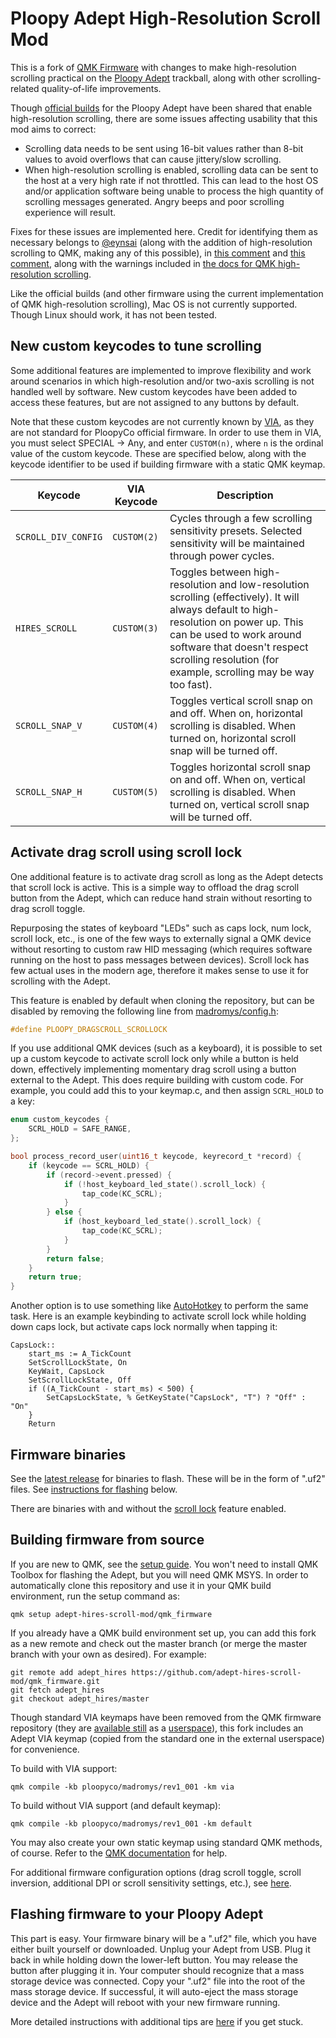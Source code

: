 # Ploopy Adept High-Resolution Scroll Mod

This is a fork of [QMK Firmware](https://github.com/qmk/qmk_firmware) with changes to make high-resolution scrolling practical on the [Ploopy Adept](https://ploopy.co/adept-trackball/) trackball, along with other scrolling-related quality-of-life improvements.

Though [official builds](https://blog.ploopy.co/high-resolution-scrolling-for-the-adept-257) for the Ploopy Adept have been shared that enable high-resolution scrolling, there are some issues affecting usability that this mod aims to correct:

* Scrolling data needs to be sent using 16-bit values rather than 8-bit values to avoid overflows that can cause jittery/slow scrolling.
* When high-resolution scrolling is enabled, scrolling data can be sent to the host at a very high rate if not throttled. This can lead to the host OS and/or application software being unable to process the high quantity of scrolling messages generated. Angry beeps and poor scrolling experience will result.

Fixes for these issues are implemented here. Credit for identifying them as necessary belongs to [@eynsai](https://github.com/eynsai) (along with the addition of high-resolution scrolling to QMK, making any of this possible), in [this comment](https://github.com/qmk/qmk_firmware/issues/17585#issuecomment-2287758137) and [this comment](https://github.com/qmk/qmk_firmware/issues/17585#issuecomment-2298792294), along with the warnings included in [the docs for QMK high-resolution scrolling](https://docs.qmk.fm/features/pointing_device#high-resolution-scrolling).

Like the official builds (and other firmware using the current implementation of QMK high-resolution scrolling), Mac OS is not currently supported. Though Linux should work, it has not been tested.

## New custom keycodes to tune scrolling

Some additional features are implemented to improve flexibility and work around scenarios in which high-resolution and/or two-axis scrolling is not handled well by software. New custom keycodes have been added to access these features, but are not assigned to any buttons by default.

Note that these custom keycodes are not currently known by [VIA](https://usevia.app/), as they are not standard for PloopyCo official firmware. In order to use them in VIA, you must select SPECIAL -> Any, and enter `CUSTOM(n)`, where `n` is the ordinal value of the custom keycode. These are specified below, along with the keycode identifier to be used if building firmware with a static QMK keymap.

|Keycode                        |VIA Keycode  |Description                                              |
|-------------------------------|-------------|---------------------------------------------------------|
|`SCROLL_DIV_CONFIG`|`CUSTOM(2)`|Cycles through a few scrolling sensitivity presets. Selected sensitivity will be maintained through power cycles.|
|`HIRES_SCROLL`|`CUSTOM(3)`|Toggles between high-resolution and low-resolution scrolling (effectively). It will always default to high-resolution on power up. This can be used to work around software that doesn't respect scrolling resolution (for example, scrolling may be way too fast).|
|`SCROLL_SNAP_V`|`CUSTOM(4)`|Toggles vertical scroll snap on and off. When on, horizontal scrolling is disabled. When turned on, horizontal scroll snap will be turned off.|
|`SCROLL_SNAP_H`|`CUSTOM(5)`|Toggles horizontal scroll snap on and off. When on, vertical scrolling is disabled. When turned on, vertical scroll snap will be turned off.|

## Activate drag scroll using scroll lock

One additional feature is to activate drag scroll as long as the Adept detects that scroll lock is active. This is a simple way to offload the drag scroll button from the Adept, which can reduce hand strain without resorting to drag scroll toggle.

Repurposing the states of keyboard "LEDs" such as caps lock, num lock, scroll lock, etc., is one of the few ways to externally signal a QMK device without resorting to custom raw HID messaging (which requires software running on the host to pass messages between devices). Scroll lock has few actual uses in the modern age, therefore it makes sense to use it for scrolling with the Adept.

This feature is enabled by default when cloning the repository, but can be disabled by removing the following line from [madromys/config.h](keyboards/ploopyco/madromys/config.h):

```c
#define PLOOPY_DRAGSCROLL_SCROLLOCK
```

If you use additional QMK devices (such as a keyboard), it is possible to set up a custom keycode to activate scroll lock only while a button is held down, effectively implementing momentary drag scroll using a button external to the Adept. This does require building with custom code. For example, you could add this to your keymap.c, and then assign `SCRL_HOLD` to a key:

```c
enum custom_keycodes {
    SCRL_HOLD = SAFE_RANGE,
};

bool process_record_user(uint16_t keycode, keyrecord_t *record) {
    if (keycode == SCRL_HOLD) {
        if (record->event.pressed) {
            if (!host_keyboard_led_state().scroll_lock) {
                tap_code(KC_SCRL);
            }
        } else {
            if (host_keyboard_led_state().scroll_lock) {
                tap_code(KC_SCRL);
            }
        }
        return false;
    }
    return true;
}
```

Another option is to use something like [AutoHotkey](https://www.autohotkey.com/) to perform the same task. Here is an example keybinding to activate scroll lock while holding down caps lock, but activate caps lock normally when tapping it:

```ahk
CapsLock::
    start_ms := A_TickCount
    SetScrollLockState, On
    KeyWait, CapsLock
    SetScrollLockState, Off
    if ((A_TickCount - start_ms) < 500) {
        SetCapsLockState, % GetKeyState("CapsLock", "T") ? "Off" : "On"
    }
    Return
```

## Firmware binaries

See the [latest release](https://github.com/adept-hires-scroll-mod/qmk_firmware/releases/latest) for binaries to flash. These will be in the form of ".uf2" files. See [instructions for flashing](#flashing-firmware-to-your-ploopy-adept) below.

There are binaries with and without the [scroll lock](#activate-drag-scroll-using-scroll-lock) feature enabled.

## Building firmware from source

If you are new to QMK, see the [setup guide](https://docs.qmk.fm/newbs_getting_started). You won't need to install QMK Toolbox for flashing the Adept, but you will need QMK MSYS. In order to automatically clone this repository and use it in your QMK build environment, run the setup command as:

```shell
qmk setup adept-hires-scroll-mod/qmk_firmware
```

If you already have a QMK build environment set up, you can add this fork as a new remote and check out the master branch (or merge the master branch with your own as desired). For example:

```shell
git remote add adept_hires https://github.com/adept-hires-scroll-mod/qmk_firmware.git
git fetch adept_hires
git checkout adept_hires/master
```

Though standard VIA keymaps have been removed from the QMK firmware repository (they are [available still](https://github.com/the-via/qmk_userspace_via) as a [userspace](https://docs.qmk.fm/newbs_external_userspace)), this fork includes an Adept VIA keymap (copied from the standard one in the external userspace) for convenience.

To build with VIA support:

```shell
qmk compile -kb ploopyco/madromys/rev1_001 -km via
```

To build without VIA support (and default keymap):

```shell
qmk compile -kb ploopyco/madromys/rev1_001 -km default
```

You may also create your own static keymap using standard QMK methods, of course. Refer to the [QMK documentation](https://docs.qmk.fm) for help.

For additional firmware configuration options (drag scroll toggle, scroll inversion, additional DPI or scroll sensitivity settings, etc.), see [here](keyboards/ploopyco/).

## Flashing firmware to your Ploopy Adept

This part is easy. Your firmware binary will be a ".uf2" file, which you have either built yourself or downloaded. Unplug your Adept from USB. Plug it back in while holding down the lower-left button. You may release the button after plugging it in. Your computer should recognize that a mass storage device was connected. Copy your ".uf2" file into the root of the mass storage device. If successful, it will auto-eject the mass storage device and the Adept will reboot with your new firmware running.

More detailed instructions with additional tips are [here](https://ploopyco.github.io/adept-trackball/appendices/programming) if you get stuck.
